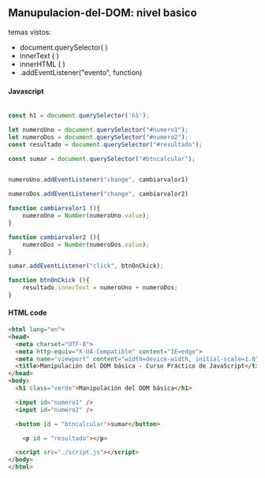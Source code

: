 ##  Manupulacion-del-DOM: nivel basico
<p>
temas vistos:
</p>

- document.querySelector( )
- innerText ( )
- innerHTML ( )
- .addEventListener("evento", function)

#### Javascript　

```javascript

const h1 = document.querySelector('h1');

let numeroUno = document.querySelector("#numero1");
let numeroDos = document.querySelector("#numero2");
const resultado = document.querySelector("#resultado");

const sumar = document.querySelector("#btncalcular");


numeroUno.addEventListener("change", cambiarvalor1)

numeroDos.addEventListener("change", cambiarvalor2)

function cambiarvalor1 (){
    numeroUno = Number(numeroUno.value);
}

function cambiarvalor2 (){
    numeroDos = Number(numeroDos.value);
}

sumar.addEventListener("click", btnOnCkick);

function btnOnCkick (){
    resultado.innerText = numeroUno + numeroDos;
}
```

#### HTML code

```html
<html lang="en">
<head>
  <meta charset="UTF-8">
  <meta http-equiv="X-UA-Compatible" content="IE=edge">
  <meta name="viewport" content="width=device-width, initial-scale=1.0">
  <title>Manipulación del DOM básica - Curso Práctico de JavaScript</title>
</head>
<body>
  <h1 class="verde">Manipulación del DOM básica</h1>

  <input id="numero1" />
  <input id="numero2" />

  <button id = "btncalcular">sumar</button>

    <p id = "resultado"></p>

  <script src="./script.js"></script>
</body>
</html>
```
